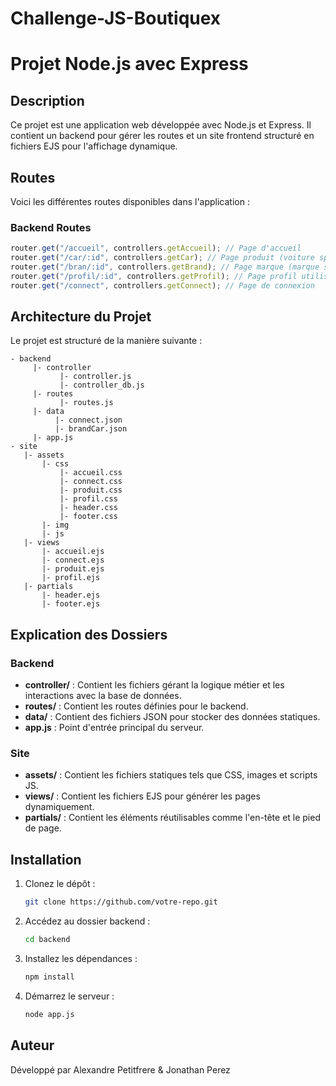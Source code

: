 # Challenge-JS-Boutiquex

# Projet Node.js avec Express

## Description
Ce projet est une application web développée avec Node.js et Express. Il contient un backend pour gérer les routes et un site frontend structuré en fichiers EJS pour l'affichage dynamique.

## Routes
Voici les différentes routes disponibles dans l'application :

### Backend Routes
```javascript
router.get("/accueil", controllers.getAccueil); // Page d'accueil
router.get("/car/:id", controllers.getCar); // Page produit (voiture spécifique)
router.get("/bran/:id", controllers.getBrand); // Page marque (marque spécifique)
router.get("/profil/:id", controllers.getProfil); // Page profil utilisateur
router.get("/connect", controllers.getConnect); // Page de connexion
```

## Architecture du Projet
Le projet est structuré de la manière suivante :

```
- backend
     |- controller
           |- controller.js
           |- controller_db.js
     |- routes
           |- routes.js
     |- data
          |- connect.json
          |- brandCar.json
     |- app.js
- site
   |- assets
       |- css
           |- accueil.css
           |- connect.css
           |- produit.css
           |- profil.css
           |- header.css
           |- footer.css
       |- img
       |- js
   |- views
       |- accueil.ejs
       |- connect.ejs
       |- produit.ejs
       |- profil.ejs
   |- partials
       |- header.ejs
       |- footer.ejs
```

## Explication des Dossiers

### Backend
- **controller/** : Contient les fichiers gérant la logique métier et les interactions avec la base de données.
- **routes/** : Contient les routes définies pour le backend.
- **data/** : Contient des fichiers JSON pour stocker des données statiques.
- **app.js** : Point d'entrée principal du serveur.

### Site
- **assets/** : Contient les fichiers statiques tels que CSS, images et scripts JS.
- **views/** : Contient les fichiers EJS pour générer les pages dynamiquement.
- **partials/** : Contient les éléments réutilisables comme l'en-tête et le pied de page.

## Installation
1. Clonez le dépôt :
   ```sh
   git clone https://github.com/votre-repo.git
   ```
2. Accédez au dossier backend :
   ```sh
   cd backend
   ```
3. Installez les dépendances :
   ```sh
   npm install
   ```
4. Démarrez le serveur :
   ```sh
   node app.js
   ```

## Auteur
Développé par Alexandre Petitfrere & Jonathan Perez

